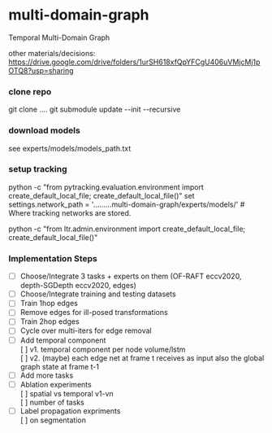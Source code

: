 # multi-domain-graph
Temporal Multi-Domain Graph

other materials/decisions:
https://drive.google.com/drive/folders/1urSH618xfQpYFCgU406uVMjcMj1pOTQ8?usp=sharing

### clone repo
git clone ....
git submodule update --init --recursive

### download models
see experts/models/models_path.txt

### setup tracking
python -c "from pytracking.evaluation.environment import create_default_local_file; create_default_local_file()"
set settings.network_path = '.........multi-domain-graph/experts/models/'  # Where tracking networks are stored.

python -c "from ltr.admin.environment import create_default_local_file; create_default_local_file()"


### Implementation Steps
- [ ] Choose/Integrate 3 tasks + experts on them (OF-RAFT eccv2020, depth-SGDepth eccv2020, edges)
- [ ] Choose/Integrate training and testing datasets
- [ ] Train 1hop edges
- [ ] Remove edges for ill-posed transformations
- [ ] Train 2hop edges
- [ ] Cycle over multi-iters for edge removal
- [ ] Add temporal component  
[ ] v1. temporal component per node volume/lstm  
[ ] v2. (maybe) each edge net at frame t receives as input also the global graph state at frame t-1  
- [ ] Add more tasks
- [ ] Ablation experiments  
[ ] spatial vs temporal v1-vn   
[ ] number of tasks
- [ ] Label propagation expriments  
[ ] on segmentation  
